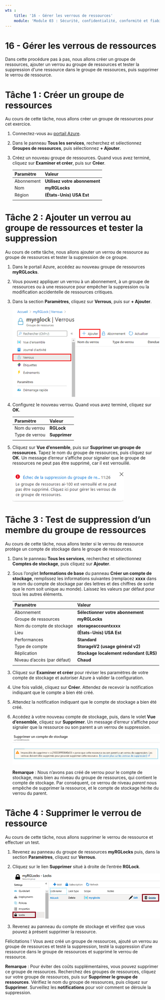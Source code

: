 ```yaml
---
wts :
    title: '16 - Gérer les verrous de ressources'
    module: 'Module 03 : Sécurité, confidentialité, conformité et fiabilité'
---
```

# 16 - Gérer les verrous de ressources

Dans cette procédure pas à pas, nous allons créer un groupe de ressources, ajouter un verrou au groupe de ressources et tester la suppression d'une ressource dans le groupe de ressources, puis supprimer le verrou de ressource. 

# Tâche 1 : Créer un groupe de ressources

Au cours de cette tâche, nous allons créer un groupe de ressources pour cet exercice. 

1. Connectez-vous au [portail Azure](https://portal.azure.com).

2. Dans le panneau **Tous les services**, recherchez et sélectionnez **Groupes de ressources**, puis sélectionnez **+ Ajouter**.

3. Créez un nouveau groupe de ressources. Quand vous avez terminé, cliquez sur **Examiner et créer**, puis sur **Créer**. 

    | Paramètre | Valeur |
    | -- | -- |
    | Abonnement | **Utilisez votre abonnement** |
    | Nom | **myRGLocks** |
    | Région | **(États-Unis) USA Est** |
    | | |

# Tâche 2 :  Ajouter un verrou au groupe de ressources et tester la suppression

Au cours de cette tâche, nous allons ajouter un verrou de ressource au groupe de ressources et tester la suppression de ce groupe. 

1. Dans le portail Azure, accédez au nouveau groupe de ressources **myRGLocks**.

2. Vous pouvez appliquer un verrou à un abonnement, à un groupe de ressources ou à une ressource pour empêcher la suppression ou la modification accidentelle de ressources critiques. 

3. Dans la section **Paramètres**, cliquez sur **Verrous**, puis sur **+ Ajouter**. 

    ![Capture d’écran du groupe de ressources myRGLocks avec le volet Verrous affiché.](../images/1601.png)

4. Configurez le nouveau verrou. Quand vous avez terminé, cliquez sur **OK**. 

    | Paramètre | Valeur |
    | -- | -- |
    | Nom du verrou | **RGLock** |
    | Type de verrou | **Supprimer** |
    | | |

5. Cliquez sur **Vue d’ensemble**, puis sur **Supprimer un groupe de ressources**. Tapez le nom du groupe de ressources, puis cliquez sur **OK**. Un message d’erreur s’affiche pour signaler que le groupe de ressources ne peut pas être supprimé, car il est verrouillé.

    ![Capture d’écran d’échec dû à un verrou de suppression.](../images/1602.png)

# Tâche 3 : Test de suppression d’un membre du groupe de ressources

Au cours de cette tâche, nous allons tester si le verrou de ressource protège un compte de stockage dans le groupe de ressources. 

1. Dans le panneau **Tous les services**, recherchez et sélectionnez **Comptes de stockage**, puis cliquez sur **Ajouter**. 

2. Sous l’onglet **Informations de base** du panneau **Créer un compte de stockage**, remplissez les informations suivantes (remplacez **xxxx** dans le nom du compte de stockage par des lettres et des chiffres de sorte que le nom soit unique au monde). Laissez les valeurs par défaut pour tous les autres éléments.

    | Paramètre | Valeur | 
    | --- | --- |
    | Abonnement | **Sélectionner votre abonnement** |
    | Groupe de ressources | **myRGLocks** |
    | Nom du compte de stockage | **storageaccountxxxx** |
    | Lieu | **(États-Unis) USA Est**  |
    | Performances | **Standard** |
    | Type de compte | **StorageV2 (usage général v2)** |
    | Réplication | **Stockage localement redondant (LRS)** |
    | Niveau d’accès (par défaut) | **Chaud** |
    | | |

3. Cliquez sur **Examiner et créer** pour réviser les paramètres de votre compte de stockage et autoriser Azure à valider la configuration. 

4. Une fois validé, cliquez sur **Créer**. Attendez de recevoir la notification indiquant que le compte a bien été créé. 

5.  Attendez la notification indiquant que le compte de stockage a bien été créé. 

6. Accédez à votre nouveau compte de stockage, puis, dans le volet **Vue d’ensemble**, cliquez sur **Supprimer**. Un message d’erreur s’affiche pour signaler que la ressource ou son parent a un verrou de suppression. 

    ![Capture d’écran de l’erreur de suppression du compte de stockage.](../images/1603.png)

    **Remarque** : Nous n’avons pas créé de verrou pour le compte de stockage, mais bien au niveau du groupe de ressources, qui contient le compte de stockage. Par conséquent, ce verrou de niveau *parent* nous empêche de supprimer la ressource, et le compte de stockage hérite du verrou du parent.

# Tâche 4 : Supprimer le verrou de ressource

Au cours de cette tâche, nous allons supprimer le verrou de ressource et effectuer un test. 

1. Revenez au panneau du groupe de ressources **myRGLocks** puis, dans la section **Paramètres**, cliquez sur **Verrous**.
    
2. Cliquez sur le lien **Supprimer** situé à droite de l’entrée **RGLock**.

    ![Capture d’écran du verrou avec le lien Supprimer activé.](../images/1604.png)

3. Revenez au panneau du compte de stockage et vérifiez que vous pouvez à présent supprimer la ressource.

Félicitations ! Vous avez créé un groupe de ressources, ajouté un verrou au groupe de ressources et testé la suppression, testé la suppression d’une ressource dans le groupe de ressources et supprimé le verrou de ressource. 

**Remarque** : Pour éviter des coûts supplémentaires, vous pouvez supprimer ce groupe de ressources. Recherchez des groupes de ressources, cliquez sur votre groupe de ressources, puis sur **Supprimer le groupe de ressources**. Vérifiez le nom du groupe de ressources, puis cliquez sur **Supprimer**. Surveillez les **notifications** pour voir comment se déroule la suppression.